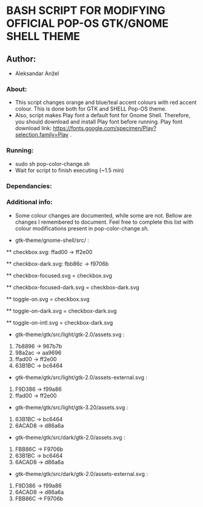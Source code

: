 # BASH SCRIPT FOR MODIFYING OFFICIAL POP-OS GTK/GNOME SHELL THEME

## Author:
* Aleksandar Anžel

### About:
* This script changes orange and blue/teal accent colours with red accent colour. This is done both for GTK and SHELL Pop-OS theme.
* Also, script makes Play font a default font for Gnome Shell. Therefore, you should download and install Play font before running. Play font download link: https://fonts.google.com/specimen/Play?selection.family=Play .

### Running:
* sudo sh pop-color-change.sh
* Wait for script to finish executing (~1.5 min)

### Dependancies:

### Additional info:
* Some colour changes are documented, while some are not. Bellow are changes I remembered to document. Feel free to complete this list with colour modifications present in pop-color-change.sh.


* gtk-theme/gnome-shell/src/ :

** checkbox.svg: ffad00 -> ff2e00

** checkbox-dark.svg: fbb86c -> f9706b

** checkbox-focused.svg = checkbox.svg

** checkbox-focused-dark.svg = checkbox-dark.svg

** toggle-on.svg = checkbox.svg

** toggle-on-dark.svg = checkbox-dark.svg

** toggle-on-intl.svg = checkbox-dark.svg


* gtk-theme/gtk/src/light/gtk-2.0/assets.svg :

1. 7b8896 -> 967b7b
2. 98a2ac -> aa9696
3. ffad00 -> ff2e00
4. 63B1BC -> bc6464

* gtk-theme/gtk/src/light/gtk-2.0/assets-external.svg :

1. F9D386 -> f99a86
2. ffad00 -> ff2e00

* gtk-theme/gtk/src/light/gtk-3.20/assets.svg :

1. 63B1BC -> bc6464
2. 6ACAD8 -> d86a6a

* gtk-theme/gtk/src/dark/gtk-2.0/assets.svg :

1. FBB86C -> F9706b
2. 63B1BC -> bc6464
3. 6ACAD8 -> d86a6a

* gtk-theme/gtk/src/dark/gtk-2.0/assets-external.svg :

1. F9D386 -> f99a86
2. 6ACAD8 -> d86a6a
3. FBB86C -> F9706b

